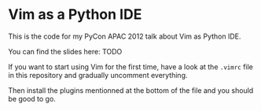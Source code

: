 # Vim as a Python IDE

This is the code for my PyCon APAC 2012 talk about Vim as Python IDE.

You can find the slides here: TODO

If you want to start using Vim for the first time, have a look at the
``.vimrc`` file in this repository and gradually uncomment everything.

Then install the plugins mentionned at the bottom of the file and you should
be good to go.
